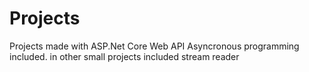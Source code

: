 # Projects
Projects made with ASP.Net Core Web API
Asyncronous programming included.
in other small projects included stream reader



